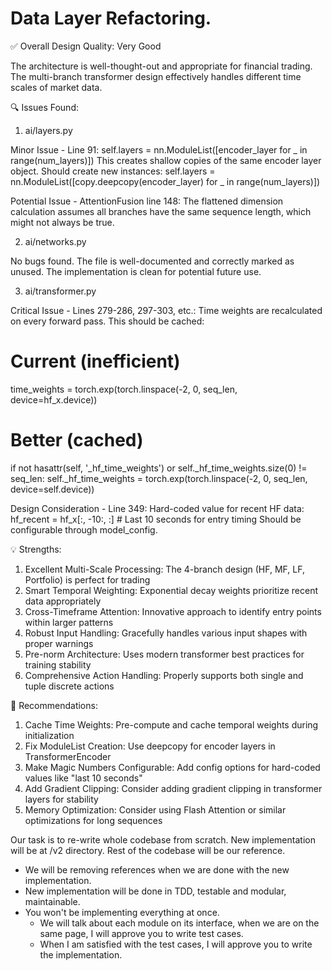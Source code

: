 
# Data Layer Refactoring.

  ✅ Overall Design Quality: Very Good

  The architecture is well-thought-out and appropriate for financial trading. The multi-branch transformer design effectively handles different time scales of market data.

  🔍 Issues Found:

  1. ai/layers.py

  Minor Issue - Line 91:
  self.layers = nn.ModuleList([encoder_layer for _ in range(num_layers)])
  This creates shallow copies of the same encoder layer object. Should create new instances:
  self.layers = nn.ModuleList([copy.deepcopy(encoder_layer) for _ in range(num_layers)])

  Potential Issue - AttentionFusion line 148:
  The flattened dimension calculation assumes all branches have the same sequence length, which might not always be true.

  2. ai/networks.py

  No bugs found. The file is well-documented and correctly marked as unused. The implementation is clean for potential future use.

  3. ai/transformer.py

  Critical Issue - Lines 279-286, 297-303, etc.:
  Time weights are recalculated on every forward pass. This should be cached:
  # Current (inefficient)
  time_weights = torch.exp(torch.linspace(-2, 0, seq_len, device=hf_x.device))

  # Better (cached)
  if not hasattr(self, '_hf_time_weights') or self._hf_time_weights.size(0) != seq_len:
      self._hf_time_weights = torch.exp(torch.linspace(-2, 0, seq_len, device=self.device))

  Design Consideration - Line 349:
  Hard-coded value for recent HF data:
  hf_recent = hf_x[:, -10:, :]  # Last 10 seconds for entry timing
  Should be configurable through model_config.

  💡 Strengths:

  1. Excellent Multi-Scale Processing: The 4-branch design (HF, MF, LF, Portfolio) is perfect for trading
  2. Smart Temporal Weighting: Exponential decay weights prioritize recent data appropriately
  3. Cross-Timeframe Attention: Innovative approach to identify entry points within larger patterns
  4. Robust Input Handling: Gracefully handles various input shapes with proper warnings
  5. Pre-norm Architecture: Uses modern transformer best practices for training stability
  6. Comprehensive Action Handling: Properly supports both single and tuple discrete actions

  🚀 Recommendations:

  1. Cache Time Weights: Pre-compute and cache temporal weights during initialization
  2. Fix ModuleList Creation: Use deepcopy for encoder layers in TransformerEncoder
  3. Make Magic Numbers Configurable: Add config options for hard-coded values like "last 10 seconds"
  4. Add Gradient Clipping: Consider adding gradient clipping in transformer layers for stability
  5. Memory Optimization: Consider using Flash Attention or similar optimizations for long sequences


Our task is to re-write whole codebase from scratch. New implementation will be at /v2 directory. Rest of the codebase will be our reference.
- We will be removing references when we are done with the new implementation.
- New implementation will be done in TDD, testable and modular, maintainable.
- You won't be implementing everything at once.
  - We will talk about each module on its interface, when we are on the same page, I will approve you to write test cases.
  - When I am satisfied with the test cases, I will approve you to write the implementation.